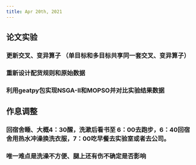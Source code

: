 ```yaml
---
title: Apr 20th, 2021
---
```


## 论文实验
### 更新交叉、变异算子 （单目标和多目标共享同一套交叉、变异算子）
### 重新设计配货规则和原始数据
### 利用geatpy包实现NSGA-II和MOPSO并对比实验结果数据
## 作息调整
### 回宿舍睡、大概4：30醒，洗漱后看书至 6：00去跑步，6：40回宿舍用热水冲澡换洗衣服，7：00吃早餐去实验室或者去公司。
### 唯一难点是洗澡不方便、腿上还有伤不确定是否影响
